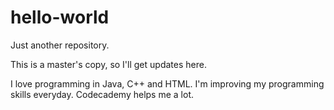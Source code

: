 # hello-world
Just another repository.

This is a master's copy, so I'll get updates here.

I love programming in Java, C++ and HTML. I'm improving my programming skills everyday. Codecademy helps me a lot.
